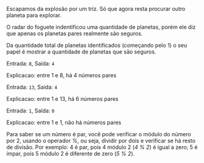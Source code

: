 <Text picture="panda-abracando-bambu.jpg">Escapamos da explosão por um triz. Só
que agora resta procurar outro planeta para explorar.</Text>

<Text picture="panda-olhando-de-lado.jpg">O radar do foguete indentificou uma
quantidade de planetas, porém ele diz que apenas os planetas pares realmente são
seguros.</Text>

<Quote picture="panda.jpg">Da quantidade total de planetas identificados
(começando pelo 1) o seu papel é mostrar a quantidade de planetas que são
seguros.</Quote>

<Quote title="Exemplo 1" picture="panda-olhando-de-lado.jpg">Entrada: `8`,
Saída: `4`</Quote>

Explicacao: entre 1 e 8, há 4 números pares

<Quote title="Exemplo 2"  picture="panda-olhando-de-lado.jpg">Entrada: `13`,
Saída: `4`</Quote>

Explicacao: entre 1 e 13, há 6 números pares

<Quote title="Exemplo 3"  picture="panda-olhando-de-lado.jpg">Entrada: `1`,
Saída: `0`</Quote>

Explicacao: entre 1 e 1, não há números pares

<Alert title="Dica" picture="panda-piscando.jpg">Para saber se um número é par,
você pode verificar o módulo do número por 2, usando o operador _%_, ou seja,
dividir por dois e verificar se há resto de divisão. Por exemplo: 4 é par, pois
4 módulo 2 (_4 % 2_) é igual a zero; 5 é ímpar, pois 5 módulo 2 é diferente de
zero (_5 % 2_).</Alert>
